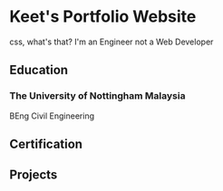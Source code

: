 # Keet's Portfolio Website
css, what's that? I'm an Engineer not a Web Developer

## Education

### The University of Nottingham Malaysia
BEng Civil Engineering

## Certification

## Projects
